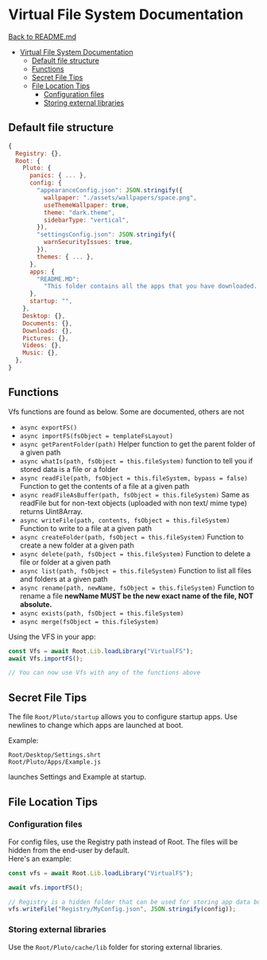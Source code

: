 # Virtual File System Documentation

[Back to README.md](README.md)

- [Virtual File System Documentation](#virtual-file-system-documentation)
  - [Default file structure](#default-file-structure)
  - [Functions](#functions)
  - [Secret File Tips](#secret-file-tips)
  - [File Location Tips](#file-location-tips)
    - [Configuration files](#configuration-files)
    - [Storing external libraries](#storing-external-libraries)

## Default file structure

```js
{
  Registry: {},
  Root: {
    Pluto: {
      panics: { ... },
      config: {
        "appearanceConfig.json": JSON.stringify({
          wallpaper: "./assets/wallpapers/space.png",
          useThemeWallpaper: true,
          theme: "dark.theme",
          sidebarType: "vertical",
        }),
        "settingsConfig.json": JSON.stringify({
          warnSecurityIssues: true,
        }),
        themes: { ... },
      },
      apps: {
        "README.MD":
          "This folder contains all the apps that you have downloaded. If you have any questions about them please contact us.",
      },
      startup: "",
    },
    Desktop: {},
    Documents: {},
    Downloads: {},
    Pictures: {},
    Videos: {},
    Music: {},
  },
}
```

## Functions

Vfs functions are found as below. Some are documented, others are not

- `async exportFS()`
- `async importFS(fsObject = templateFsLayout)`
- `async getParentFolder(path)`
  Helper function to get the parent folder of a given path
- `async whatIs(path, fsObject = this.fileSystem)`
  function to tell you if stored data is a file or a folder
- `async readFile(path, fsObject = this.fileSystem, bypass = false)`
  Function to get the contents of a file at a given path
- `async readFileAsBuffer(path, fsObject = this.fileSystem)`
  Same as readFile but for non-text objects (uploaded with non text/ mime type) returns Uint8Array.
- `async writeFile(path, contents, fsObject = this.fileSystem)`
  Function to write to a file at a given path
- `async createFolder(path, fsObject = this.fileSystem)`
  Function to create a new folder at a given path
- `async delete(path, fsObject = this.fileSystem)`
  Function to delete a file or folder at a given path
- `async list(path, fsObject = this.fileSystem)`
  Function to list all files and folders at a given path
- `async rename(path, newName, fsObject = this.fileSystem)`
  Function to rename a file
  **newName MUST be the new exact name of the file, NOT absolute.**
- `async exists(path, fsObject = this.fileSystem)`
- `async merge(fsObject = this.fileSystem)`

Using the VFS in your app:

```js
const Vfs = await Root.Lib.loadLibrary("VirtualFS");
await Vfs.importFS();

// You can now use Vfs with any of the functions above
```

## Secret File Tips

The file `Root/Pluto/startup` allows you to configure startup apps. Use newlines to change which apps are launched at boot.

Example:
```
Root/Desktop/Settings.shrt
Root/Pluto/Apps/Example.js
```
launches Settings and Example at startup.

## File Location Tips

### Configuration files 

For config files, use the Registry path instead of Root. The files will be hidden from the end-user by default.     
Here's an example:

```js
const vfs = await Root.Lib.loadLibrary("VirtualFS");

await vfs.importFS();

// Registry is a hidden folder that can be used for storing app data but keeping it away from the user
vfs.writeFile("Registry/MyConfig.json", JSON.stringify(config));
```

### Storing external libraries

Use the `Root/Pluto/cache/lib` folder for storing external libraries.

